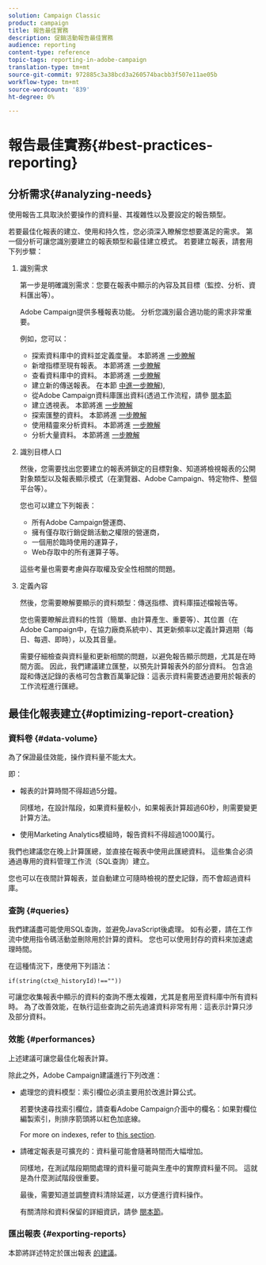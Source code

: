 ```yaml
---
solution: Campaign Classic
product: campaign
title: 報告最佳實務
description: 促銷活動報告最佳實務
audience: reporting
content-type: reference
topic-tags: reporting-in-adobe-campaign
translation-type: tm+mt
source-git-commit: 972885c3a38bcd3a260574bacbb3f507e11ae05b
workflow-type: tm+mt
source-wordcount: '839'
ht-degree: 0%

---
```



# 報告最佳實務{#best-practices-reporting}

## 分析需求{#analyzing-needs}

使用報告工具取決於要操作的資料量、其複雜性以及要設定的報告類型。

若要最佳化報表的建立、使用和持久性，您必須深入瞭解您想要滿足的需求。 第一個分析可讓您識別要建立的報表類型和最佳建立模式。 若要建立報表，請套用下列步驟：

1. 識別需求

   第一步是明確識別需求：您要在報表中顯示的內容及其目標（監控、分析、資料匯出等）。

   Adobe Campaign提供多種報表功能。 分析您識別最合適功能的需求非常重要。

   例如，您可以：

   * 探索資料庫中的資料並定義度量。 本節將進 [一步瞭解](../../reporting/using/about-cubes.md)
   * 新增指標至現有報表。 本節將進 [一步瞭解](../../reporting/using/about-reports-creation-in-campaign.md)
   * 查看資料庫中的資料。 本節將進 [一步瞭解](../../reporting/using/about-descriptive-analysis.md)
   * 建立新的傳送報表。 在本節 [中進一步瞭解](../../reporting/using/about-reports-creation-in-campaign.md)),
   * 從Adobe Campaign資料庫匯出資料(透過工作流程，請參 [閱本節](../../workflow/using/about-workflows.md)
   * 建立透視表。 本節將進 [一步瞭解](../../reporting/using/creating-a-table.md#creating-a-breakdown-or-pivot-table)
   * 探索匯整的資料。 本節將進 [一步瞭解](../../reporting/using/about-cubes.md)
   * 使用精靈來分析資料。 本節將進 [一步瞭解](../../reporting/using/about-descriptive-analysis.md)
   * 分析大量資料。 本節將進 [一步瞭解](../../reporting/using/about-reports-creation-in-campaign.md)

1. 識別目標人口

   然後，您需要找出您要建立的報表將鎖定的目標對象、知道將檢視報表的公開對象類型以及報表顯示模式（在瀏覽器、Adobe Campaign、特定物件、整個平台等）。

   您也可以建立下列報表：

   * 所有Adobe Campaign營運商、
   * 擁有僅存取行銷促銷活動之權限的營運商，
   * 一個用於臨時使用的運算子，
   * Web存取中的所有運算子等。

   這些考量也需要考慮與存取權及安全性相關的問題。

1. 定義內容

   然後，您需要瞭解要顯示的資料類型：傳送指標、資料庫描述檔報告等。

   您也需要瞭解此資料的性質（簡單、由計算產生、重要等）、其位置（在Adobe Campaign中，在協力廠商系統中）、其更新頻率以定義計算週期（每日、每週、即時），以及其音量。

   需要仔細檢查與資料量和更新相關的問題，以避免報告顯示問題，尤其是在時間方面。 因此，我們建議建立匯整，以預先計算報表外的部分資料。 包含追蹤和傳送記錄的表格可包含數百萬筆記錄：這表示資料需要透過要用於報表的工作流程進行匯總。

## 最佳化報表建立{#optimizing-report-creation}

### 資料卷 {#data-volume}

為了保證最佳效能，操作資料量不能太大。

即：

* 報表的計算時間不得超過5分鐘。

   同樣地，在設計階段，如果資料量較小，如果報表計算超過60秒，則需要變更計算方法。

* 使用Marketing Analytics模組時，報告資料不得超過1000萬行。

我們也建議您在晚上計算匯總，並直接在報表中使用此匯總資料。 這些集合必須通過專用的資料管理工作流（SQL查詢）建立。

您也可以在夜間計算報表，並自動建立可隨時檢視的歷史記錄，而不會超過資料庫。

### 查詢 {#queries}

我們建議盡可能使用SQL查詢，並避免JavaScript後處理。 如有必要，請在工作流中使用指令碼活動並刪除用於計算的資料。 您也可以使用封存的資料來加速處理時間。

在這種情況下，應使用下列語法：

```
if(string(ctx@_historyId)!==""))
```

可讓您收集報表中顯示的資料的查詢不應太複雜，尤其是套用至資料庫中所有資料時。 為了改善效能，在執行這些查詢之前先過濾資料非常有用：這表示計算只涉及部分資料。

### 效能 {#performances}

上述建議可讓您最佳化報表計算。

除此之外，Adobe Campaign建議進行下列改進：

* 處理您的資料模型：索引欄位必須主要用於改進計算公式。

   若要快速尋找索引欄位，請查看Adobe Campaign介面中的欄名：如果對欄位編製索引，則排序箭頭將以紅色加底線。

   For more on indexes, refer to [this section](../../configuration/using/data-model-best-practices.md#indexes).

* 請確定報表是可擴充的：資料量可能會隨著時間而大幅增加。

   同樣地，在測試階段期間處理的資料量可能與生產中的實際資料量不同。 這就是為什麼測試階段很重要。

   最後，需要知道並調整資料清除延遲，以方便進行資料操作。

   有關清除和資料保留的詳細資訊，請參 [閱本節](../../configuration/using/data-model-best-practices.md#data-retention)。

### 匯出報表 {#exporting-reports}

本節將詳述特定於匯出報表 [的建議](../../reporting/using/actions-on-reports.md#exporting-a-report)。
